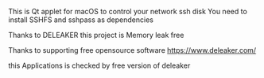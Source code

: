 This is Qt applet for macOS to control your network ssh disk
You need to install SSHFS and sshpass as dependencies

Thanks to DELEAKER this project is Memory leak free 

Thanks to supporting free opensource software 
https://www.deleaker.com/

this Applications is checked by free version of deleaker 
